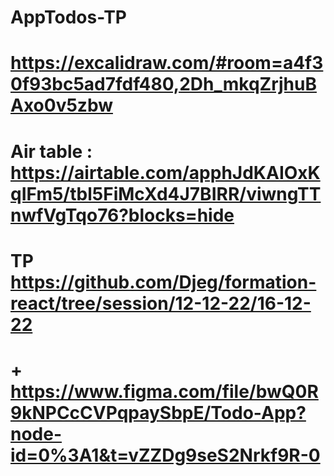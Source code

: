 # AppTodos-TP
# 
# https://excalidraw.com/#room=a4f30f93bc5ad7fdf480,2Dh_mkqZrjhuBAxo0v5zbw
#
# Air table : https://airtable.com/apphJdKAIOxKqIFm5/tbl5FiMcXd4J7BIRR/viwngTTnwfVgTqo76?blocks=hide
#
# TP https://github.com/Djeg/formation-react/tree/session/12-12-22/16-12-22
# + https://www.figma.com/file/bwQ0R9kNPCcCVPqpaySbpE/Todo-App?node-id=0%3A1&t=vZZDg9seS2Nrkf9R-0
#
